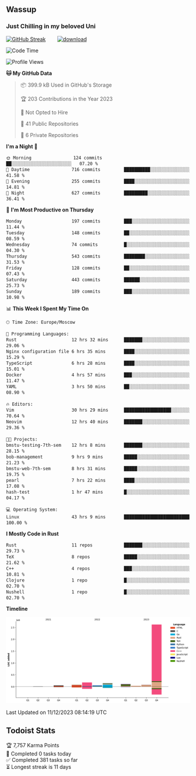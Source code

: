 ## Wassup 
### Just Chilling in my beloved Uni 

<!--
-->

[![GitHub Streak](http://github-readme-streak-stats.herokuapp.com?user=archeoss&theme=shades-of-purple&hide_border=true&date_format=j%20M%5B%20Y%5D)](https://git.io/streak-stats)&nbsp;&nbsp;&nbsp;&nbsp;&nbsp;&nbsp;&nbsp;&nbsp;[![download](https://user-images.githubusercontent.com/68448737/147796309-d8b65b1d-4dde-40d9-b03a-2b42aaa6cd43.jpeg)
](http://bmstu.ru/)

<!--START_SECTION:waka-->
![Code Time](http://img.shields.io/badge/Code%20Time-2%2C217%20hrs%2039%20mins-blue)

![Profile Views](http://img.shields.io/badge/Profile%20Views-1-blue)

**🐱 My GitHub Data** 

> 📦 399.9 kB Used in GitHub's Storage 
 > 
> 🏆 203 Contributions in the Year 2023
 > 
> 🚫 Not Opted to Hire
 > 
> 📜 41 Public Repositories 
 > 
> 🔑 6 Private Repositories 
 > 
**I'm a Night 🦉** 

```text
🌞 Morning                124 commits         ██░░░░░░░░░░░░░░░░░░░░░░░   07.20 % 
🌆 Daytime                716 commits         ██████████░░░░░░░░░░░░░░░   41.58 % 
🌃 Evening                255 commits         ████░░░░░░░░░░░░░░░░░░░░░   14.81 % 
🌙 Night                  627 commits         █████████░░░░░░░░░░░░░░░░   36.41 % 
```
📅 **I'm Most Productive on Thursday** 

```text
Monday                   197 commits         ███░░░░░░░░░░░░░░░░░░░░░░   11.44 % 
Tuesday                  148 commits         ██░░░░░░░░░░░░░░░░░░░░░░░   08.59 % 
Wednesday                74 commits          █░░░░░░░░░░░░░░░░░░░░░░░░   04.30 % 
Thursday                 543 commits         ████████░░░░░░░░░░░░░░░░░   31.53 % 
Friday                   128 commits         ██░░░░░░░░░░░░░░░░░░░░░░░   07.43 % 
Saturday                 443 commits         ██████░░░░░░░░░░░░░░░░░░░   25.73 % 
Sunday                   189 commits         ███░░░░░░░░░░░░░░░░░░░░░░   10.98 % 
```


📊 **This Week I Spent My Time On** 

```text
🕑︎ Time Zone: Europe/Moscow

💬 Programming Languages: 
Rust                     12 hrs 32 mins      ███████░░░░░░░░░░░░░░░░░░   29.06 % 
Nginx configuration file 6 hrs 35 mins       ████░░░░░░░░░░░░░░░░░░░░░   15.29 % 
TypeScript               6 hrs 28 mins       ████░░░░░░░░░░░░░░░░░░░░░   15.01 % 
Docker                   4 hrs 57 mins       ███░░░░░░░░░░░░░░░░░░░░░░   11.47 % 
YAML                     3 hrs 50 mins       ██░░░░░░░░░░░░░░░░░░░░░░░   08.90 % 

🔥 Editors: 
Vim                      30 hrs 29 mins      ██████████████████░░░░░░░   70.64 % 
Neovim                   12 hrs 40 mins      ███████░░░░░░░░░░░░░░░░░░   29.36 % 

🐱‍💻 Projects: 
bmstu-testing-7th-sem    12 hrs 8 mins       ███████░░░░░░░░░░░░░░░░░░   28.15 % 
bob-management           9 hrs 9 mins        █████░░░░░░░░░░░░░░░░░░░░   21.23 % 
bmstu-web-7th-sem        8 hrs 31 mins       █████░░░░░░░░░░░░░░░░░░░░   19.75 % 
pearl                    7 hrs 22 mins       ████░░░░░░░░░░░░░░░░░░░░░   17.08 % 
hash-test                1 hr 47 mins        █░░░░░░░░░░░░░░░░░░░░░░░░   04.17 % 

💻 Operating System: 
Linux                    43 hrs 9 mins       █████████████████████████   100.00 % 
```

**I Mostly Code in Rust** 

```text
Rust                     11 repos            ███████░░░░░░░░░░░░░░░░░░   29.73 % 
TeX                      8 repos             █████░░░░░░░░░░░░░░░░░░░░   21.62 % 
C++                      4 repos             ███░░░░░░░░░░░░░░░░░░░░░░   10.81 % 
Clojure                  1 repo              █░░░░░░░░░░░░░░░░░░░░░░░░   02.70 % 
Nushell                  1 repo              █░░░░░░░░░░░░░░░░░░░░░░░░   02.70 % 
```



**Timeline**

![Lines of Code chart](https://raw.githubusercontent.com/archeoss/archeoss/master/assets/bar_graph.png)


 Last Updated on 11/12/2023 08:14:19 UTC
<!--END_SECTION:waka-->

## Todoist Stats

<!-- TODO-IST:START -->
🏆  7,757 Karma Points           
🌸  Completed 0 tasks today           
✅  Completed 381 tasks so far           
⏳  Longest streak is 11 days
<!-- TODO-IST:END -->

